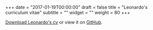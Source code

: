 +++
date = "2017-01-19T00:00:00"
draft = false
title = "Leonardo's curriculum vitae"
subtitle = ""
widget = ""
weight = 80
+++


[Download Leonardo's cv](http://lcolladotor.github.io/cv/en_CV_lcollado.pdf) or view it on [GitHub](http://lcolladotor.github.io/cv/). 

<!-- <iframe src="http://docs.google.com/viewer?url=http://lcolladotor.github.io/cv/en_CV_lcollado.pdf&embedded=true" width="100%" height="780" style="border: none;"></iframe> -->
